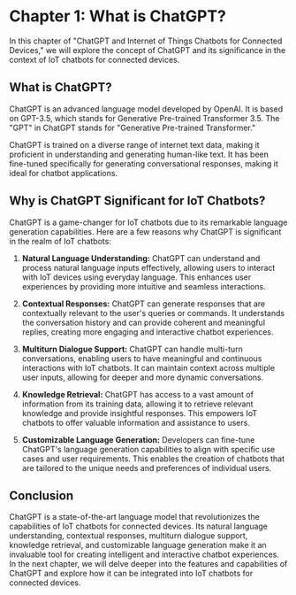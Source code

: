 Chapter 1: What is ChatGPT?
===========================

In this chapter of "ChatGPT and Internet of Things Chatbots for Connected Devices," we will explore the concept of ChatGPT and its significance in the context of IoT chatbots for connected devices.

**What is ChatGPT?**
--------------------

ChatGPT is an advanced language model developed by OpenAI. It is based on GPT-3.5, which stands for Generative Pre-trained Transformer 3.5. The "GPT" in ChatGPT stands for "Generative Pre-trained Transformer."

ChatGPT is trained on a diverse range of internet text data, making it proficient in understanding and generating human-like text. It has been fine-tuned specifically for generating conversational responses, making it ideal for chatbot applications.

**Why is ChatGPT Significant for IoT Chatbots?**
------------------------------------------------

ChatGPT is a game-changer for IoT chatbots due to its remarkable language generation capabilities. Here are a few reasons why ChatGPT is significant in the realm of IoT chatbots:

1. **Natural Language Understanding:** ChatGPT can understand and process natural language inputs effectively, allowing users to interact with IoT devices using everyday language. This enhances user experiences by providing more intuitive and seamless interactions.

2. **Contextual Responses:** ChatGPT can generate responses that are contextually relevant to the user's queries or commands. It understands the conversation history and can provide coherent and meaningful replies, creating more engaging and interactive chatbot experiences.

3. **Multiturn Dialogue Support:** ChatGPT can handle multi-turn conversations, enabling users to have meaningful and continuous interactions with IoT chatbots. It can maintain context across multiple user inputs, allowing for deeper and more dynamic conversations.

4. **Knowledge Retrieval:** ChatGPT has access to a vast amount of information from its training data, allowing it to retrieve relevant knowledge and provide insightful responses. This empowers IoT chatbots to offer valuable information and assistance to users.

5. **Customizable Language Generation:** Developers can fine-tune ChatGPT's language generation capabilities to align with specific use cases and user requirements. This enables the creation of chatbots that are tailored to the unique needs and preferences of individual users.

**Conclusion**
--------------

ChatGPT is a state-of-the-art language model that revolutionizes the capabilities of IoT chatbots for connected devices. Its natural language understanding, contextual responses, multiturn dialogue support, knowledge retrieval, and customizable language generation make it an invaluable tool for creating intelligent and interactive chatbot experiences. In the next chapter, we will delve deeper into the features and capabilities of ChatGPT and explore how it can be integrated into IoT chatbots for connected devices.
